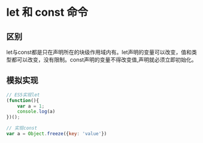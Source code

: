 # let 和 const 命令

## 区别

let与const都是只在声明所在的块级作用域内有。let声明的变量可以改变，值和类型都可以改变，没有限制。const声明的变量不得改变值,声明就必须立即初始化。

## 模拟实现

```js
// ES5实现let
(function(){
	var a = 1;
	console.log(a)
})();

// 实现const
var a = Object.freeze({key: 'value'})
```

